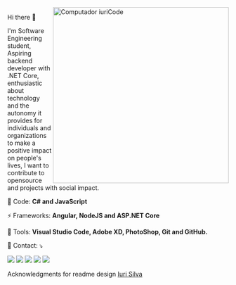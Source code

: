 

<img src="https://raw.githubusercontent.com/MicaelliMedeiros/micaellimedeiros/master/image/computer-illustration.png" min-width="400px" max-width="400px" width="400px" align="right" alt="Computador iuriCode">

<p align="left"> 
  Hi there 👋

I'm Software Engineering student, Aspiring backend developer with .NET Core, enthusiastic about technology and the autonomy it provides for individuals and organizations to make a positive impact on people's lives, I want to contribute to opensource and projects with social impact.
</p>

<p align="left">
  🦄 Code: <strong>C# and JavaScript</strong>
</p>

<p align="left">
  ⚡ Frameworks: <strong>Angular, NodeJS and ASP.NET Core</strong>
</p>

<p align="left">
  💼 Tools: <strong>Visual Studio Code, Adobe XD, PhotoShop, Git and GitHub.</strong>
</p>

<p align="left">
  💌 Contact: ⤵️
</p>

<p align="left">
  <a href="mailto:contato.viniciusdonatto@gmail.com" alt="Gmail">
  <img src="https://img.shields.io/badge/-Gmail-FF0000?style=flat-square&labelColor=FF0000&logo=gmail&logoColor=white&link=contato.viniciusdonatto@gmail.com" /></a>

  <a href="https://www.linkedin.com/in/viniciusmorgado/" alt="Linkedin">
  <img src="https://img.shields.io/badge/-Linkedin-0e76a8?style=flat-square&logo=Linkedin&logoColor=white&link=https://www.linkedin.com/in/viniciusmorgado/" /></a>

  <a href="https://wa.me/message/IBXTGSTHS3BSH1" alt="WhatsApp">
  <img src="https://img.shields.io/badge/-WhatsApp-25d366?style=flat-square&labelColor=25d366&logo=whatsapp&logoColor=white&link=https://wa.me/message/IBXTGSTHS3BSH1"/></a>

  <a href="https://www.facebook.com/435143a1b5fc8b" alt="Facebook">
  <img src="https://img.shields.io/badge/-Facebook-3b5998?style=flat-square&labelColor=3b5998&logo=facebook&logoColor=white&link=https://www.facebook.com/435143a1b5fc8b"/></a>

  <a href="https://www.instagram.com/eupigmeu/" alt="Instagram">
  <img src="https://img.shields.io/badge/-Instagram-DF0174?style=flat-square&labelColor=DF0174&logo=instagram&logoColor=white&link=https://www.instagram.com/eupigmeu/"/></a>
</p>  

Acknowledgments for readme design [Iuri Silva](https://github.com/iuricode)
